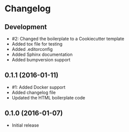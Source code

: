 Changelog
===

Development
---
* #2: Changed the boilerplate to a Cookiecutter template
* Added tox file for testing
* Added .editorconfig
* Added Sphinx documentation
* Added bumpversion support

0.1.1 (2016-01-11)
---

* #1: Added Docker support
* Added changelog file
* Updated the HTML boilerplate code

0.1.0 (2016-01-07)
---
* Initial release
